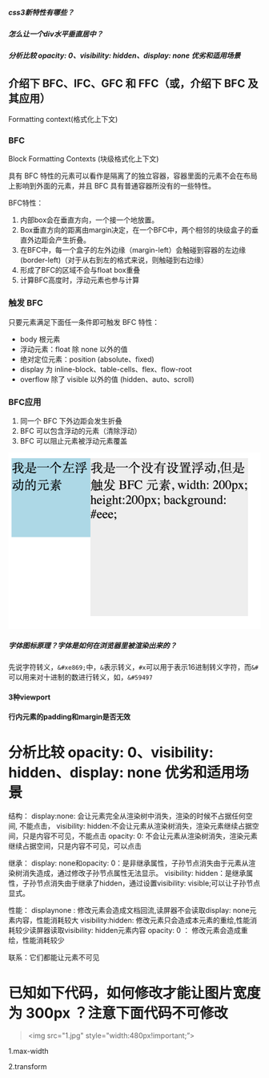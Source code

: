 ##### css3新特性有哪些？

##### 怎么让一个div水平垂直居中？

##### 分析比较 opacity: 0、visibility: hidden、display: none 优劣和适用场景



## 介绍下 BFC、IFC、GFC 和 FFC（或，介绍下 BFC 及其应用）

Formatting context(格式化上下文) 

### BFC

Block Formatting Contexts (块级格式化上下文)

具有 BFC 特性的元素可以看作是隔离了的独立容器，容器里面的元素不会在布局上影响到外面的元素，并且 BFC 具有普通容器所没有的一些特性。

BFC特性：

1. 内部box会在垂直方向，一个接一个地放置。
2. Box垂直方向的距离由margin决定，在一个BFC中，两个相邻的块级盒子的垂直外边距会产生折叠。
3. 在BFC中，每一个盒子的左外边缘（margin-left）会触碰到容器的左边缘(border-left)（对于从右到左的格式来说，则触碰到右边缘）
4. 形成了BFC的区域不会与float box重叠
5. 计算BFC高度时，浮动元素也参与计算

### 触发 BFC

只要元素满足下面任一条件即可触发 BFC 特性：

- body 根元素
- 浮动元素：float 除 none 以外的值
- 绝对定位元素：position (absolute、fixed)
- display 为 inline-block、table-cells、flex、flow-root
- overflow 除了 visible 以外的值 (hidden、auto、scroll)

### BFC应用

1. 同一个 BFC 下外边距会发生折叠
2. BFC 可以包含浮动的元素（清除浮动）
3. BFC 可以阻止元素被浮动元素覆盖

![img](../../_assets/image/v2-5ebd48f09fac875f0bd25823c76ba7fa_hd.png)











##### 字体图标原理？字体是如何在浏览器里被渲染出来的？

先说字符转义，`&#xe869;`中，`&`表示转义，`#x`可以用于表示16进制转义字符，而`&#`可以用来对十进制的数进行转义，如，`&#59497`

#### 3种viewport

#### 行内元素的padding和margin是否无效



# 分析比较 opacity: 0、visibility: hidden、display: none 优劣和适用场景

结构：
display:none: 会让元素完全从渲染树中消失，渲染的时候不占据任何空间, 不能点击，
visibility: hidden:不会让元素从渲染树消失，渲染元素继续占据空间，只是内容不可见，不能点击
opacity: 0: 不会让元素从渲染树消失，渲染元素继续占据空间，只是内容不可见，可以点击

继承：
display: none和opacity: 0：是非继承属性，子孙节点消失由于元素从渲染树消失造成，通过修改子孙节点属性无法显示。
visibility: hidden：是继承属性，子孙节点消失由于继承了hidden，通过设置visibility: visible;可以让子孙节点显式。

性能：
displaynone : 修改元素会造成文档回流,读屏器不会读取display: none元素内容，性能消耗较大
visibility:hidden: 修改元素只会造成本元素的重绘,性能消耗较少读屏器读取visibility: hidden元素内容
opacity: 0 ： 修改元素会造成重绘，性能消耗较少

联系：它们都能让元素不可见



# 已知如下代码，如何修改才能让图片宽度为 300px ？注意下面代码不可修改

> <img src="1.jpg" style="width:480px!important;”>

1.max-width

2.transform